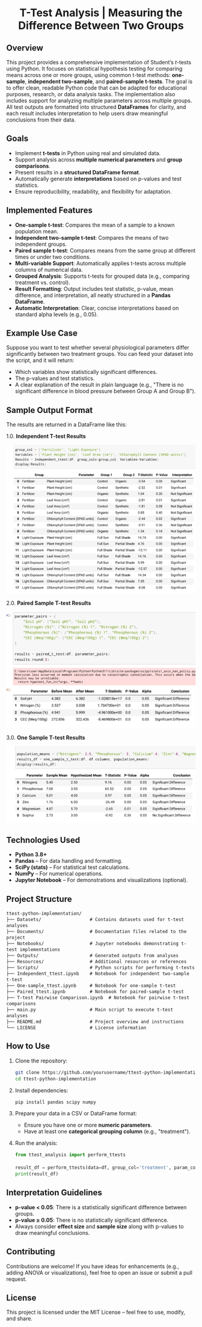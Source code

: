  <h1 align="center">  T-Test Analysis | Measuring the Difference Between Two Groups </h1>


## **Overview**

This project provides a comprehensive implementation of Student’s *t*-tests using Python. It focuses on statistical hypothesis testing for comparing means across one or more groups, using common t-test methods: **one-sample**, **independent two-sample**, and **paired-sample t-tests**. The goal is to offer clean, readable Python code that can be adapted for educational purposes, research, or data analysis tasks. The implementation also includes support for analyzing multiple parameters across multiple groups. All test outputs are formatted into structured **DataFrames** for clarity, and each result includes interpretation to help users draw meaningful conclusions from their data.


## **Goals**

* Implement **t-tests** in Python using real and simulated data.
* Support analysis across **multiple numerical parameters** and **group comparisons**.
* Present results in a **structured DataFrame format**.
* Automatically generate **interpretations** based on p-values and test statistics.
* Ensure reproducibility, readability, and flexibility for adaptation.


## **Implemented Features**

* **One-sample t-test**: Compares the mean of a sample to a known population mean.
* **Independent two-sample t-test**: Compares the means of two independent groups.
* **Paired sample t-test**: Compares means from the same group at different times or under two conditions.
* **Multi-variable Support**: Automatically applies t-tests across multiple columns of numerical data.
* **Grouped Analysis**: Supports t-tests for grouped data (e.g., comparing treatment vs. control).
* **Result Formatting**: Output includes test statistic, p-value, mean difference, and interpretation, all neatly structured in a **Pandas DataFrame**.
* **Automatic Interpretation**: Clear, concise interpretations based on standard alpha levels (e.g., 0.05).


## **Example Use Case**

Suppose you want to test whether several physiological parameters differ significantly between two treatment groups. You can feed your dataset into the script, and it will return:

* Which variables show statistically significant differences.
* The p-values and test statistics.
* A clear explanation of the result in plain language (e.g., "There is no significant difference in blood pressure between Group A and Group B").


## **Sample Output Format**

The results are returned in a DataFrame like this:

1.0. **Independent T-test Results**

![Independent ttest results](./Resources/Independent_ttest.jpg)

2.0. **Paired Sample T-test Results**

![Paired Sample T-test Results](./Resources/paired_ttest.jpg)

3.0. **One Sample T-test Results**

![One Sample T-test Results](./Resources/one_sample_ttest.jpg)


## **Technologies Used**

* **Python 3.8+**
* **Pandas** – For data handling and formatting.
* **SciPy (stats)** – For statistical test calculations.
* **NumPy** – For numerical operations.
* **Jupyter Notebook** – For demonstrations and visualizations (optional).



## **Project Structure**

```
ttest-python-implementation/
├── Datasets/                  # Contains datasets used for t-test analyses
├── Documents/                 # Documentation files related to the project
├── Notebooks/                 # Jupyter notebooks demonstrating t-test implementations
├── Outputs/                   # Generated outputs from analyses
├── Resources/                 # Additional resources or references
├── Scripts/                   # Python scripts for performing t-tests
├── Independent_ttest.ipynb    # Notebook for independent two-sample t-test
├── One-sample_ttest.ipynb     # Notebook for one-sample t-test
├── Paired_ttest.ipynb         # Notebook for paired-sample t-test
├── T-test Pairwise Comparison.ipynb  # Notebook for pairwise t-test comparisons
├── main.py                    # Main script to execute t-test analyses
├── README.md                  # Project overview and instructions
└── LICENSE                    # License information
```


## **How to Use**

1. Clone the repository:

   ```bash
   git clone https://github.com/yourusername/ttest-python-implementation.git
   cd ttest-python-implementation
   ```

2. Install dependencies:

   ```bash
   pip install pandas scipy numpy
   ```

3. Prepare your data in a CSV or DataFrame format:

   * Ensure you have one or more **numeric parameters**.
   * Have at least one **categorical grouping column** (e.g., "treatment").

4. Run the analysis:

   ```python
   from ttest_analysis import perform_ttests

   result_df = perform_ttests(data=df, group_col='treatment', param_cols=['bp', 'hr'])
   print(result_df)
   ```


## **Interpretation Guidelines**

* **p-value < 0.05**: There is a statistically significant difference between groups.
* **p-value ≥ 0.05**: There is no statistically significant difference.
* Always consider **effect size** and **sample size** along with p-values to draw meaningful conclusions.


## **Contributing**

Contributions are welcome! If you have ideas for enhancements (e.g., adding ANOVA or visualizations), feel free to open an issue or submit a pull request.


## **License**

This project is licensed under the MIT License – feel free to use, modify, and share.
